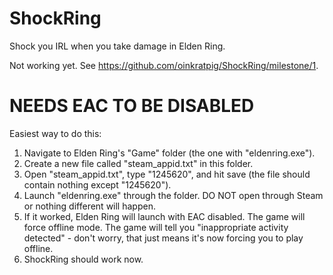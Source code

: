 # ShockRing

Shock you IRL when you take damage in Elden Ring.

Not working yet. See https://github.com/oinkratpig/ShockRing/milestone/1.

# NEEDS EAC TO BE DISABLED

Easiest way to do this:
1. Navigate to Elden Ring's "Game" folder (the one with "eldenring.exe").
2. Create a new file called "steam_appid.txt" in this folder.
3. Open "steam_appid.txt", type "1245620", and hit save (the file should contain nothing except "1245620").
4. Launch "eldenring.exe" through the folder. DO NOT open through Steam or nothing different will happen.
5. If it worked, Elden Ring will launch with EAC disabled. The game will force offline mode. The game will tell you "inappropriate activity detected" - don't worry, that just means it's now forcing you to play offline.
6. ShockRing should work now.
